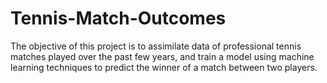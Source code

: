 # Tennis-Match-Outcomes

The objective of this project is to assimilate data of professional tennis matches played over the past few years, and train a model using machine learning techniques to predict the winner of a match between two players.
